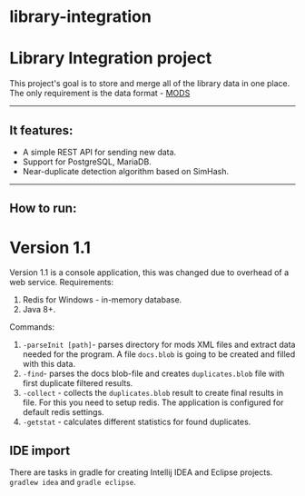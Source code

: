 # library-integration
Library Integration project
==========
This project's goal is to store and merge all of the library data in one place.
The only requirement is the data format - [MODS](http://www.loc.gov/standards/mods/)

---
## It features:

* A simple REST API for sending new data.
* Support for PostgreSQL, MariaDB.
* Near-duplicate detection algorithm based on SimHash.

---
## How to run:
# Version 1.1
Version 1.1 is a console application, this was changed due to overhead of a web service.
Requirements:
1. Redis for Windows - in-memory database.
2. Java 8+.

Commands:
1. `-parseInit [path]`- parses directory for mods XML files and extract data needed for the program. A file `docs.blob` is going to be created and filled with this data.
2. `-find`- parses the docs blob-file and creates `duplicates.blob` file with first duplicate filtered results.
3. `-collect` - collects the `duplicates.blob` result to create final results in file. For this you need to setup redis. The application is configured for default redis settings.
4. `-getstat` - calculates different statistics for found duplicates.
## IDE import
There are tasks in gradle for creating Intellij IDEA and Eclipse projects. `gradlew idea` and `gradle eclipse`.

